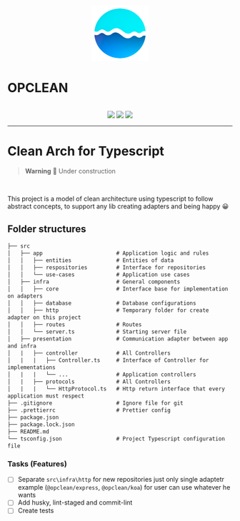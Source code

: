 <p align="center">

  <img src="./docs/images/logo.png" width="128">

</p>
  
# OPCLEAN
    
<p align="center">

  <br/>

  <img src="https://badgen.net/badge/node/%3E=16.14.0/green">
  <img src="https://badgen.net/badge/icon/typescript?icon=typescript&label">
  <img src="https://badgen.net/badge/icon/npm/red?icon=npm&label">

</p>

---

# Clean Arch for Typescript

> **Warning**
> 🚧 Under construction

<br/>

This project is a model of clean architecture using typescript to follow abstract concepts, to support any lib creating adapters and being happy 😀


## Folder structures

```
├── src
│   ├── app                       # Application logic and rules
│   │   ├── entities              # Entities of data 
│   │   ├── respositories         # Interface for repositories
│   │   └── use-cases             # Application use cases
│   ├── infra                     # General components
│   │   ├── core                  # Interface base for implementation on adapters
│   │   ├── database              # Database configurations
│   │   ├── http                  # Temporary folder for create adapter on this project
│   │   ├── routes                # Routes
│   │   └── server.ts             # Starting server file
│   ├── presentation              # Communication adapter between app and infra
│   |   ├── controller            # All Controllers
│   |   |   ├── Controller.ts     # Interface of Controller for implementations
│   |   |   └── ...               # Application controllers
│   |   ├── protocols             # All Controllers
│   |   |   └── HttpProtocol.ts   # Http return interface that every application must respect
├── .gitignore                    # Ignore file for git
├── .prettierrc                   # Prettier config 
├── package.json                  
├── package.lock.json            
├── README.md  
└── tsconfig.json                 # Project Typescript configuration file
```

### Tasks (Features)

- [ ] Separate `src\infra\http` for new repositories just only single adaptetr example (`@opclean/express`, `@opclean/koa`) for user can use whatever he wants
- [ ] Add husky, lint-staged and commit-lint
- [ ] Create tests